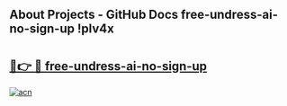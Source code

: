 ## About Projects - GitHub Docs free-undress-ai-no-sign-up !plv4x

# <h2><a href="https://andorid.site?title=free-undress-ai-no-sign-up&ref=13PRO">🔗👉 🔴 free-undress-ai-no-sign-up</a></h2>

[![acn](https://github.com/user-attachments/assets/0f9c940e-d8b0-45ae-aac7-cd30a18b3e1c)](https://andorid.site?title=free-undress-ai-no-sign-up&ref=13PRO)

